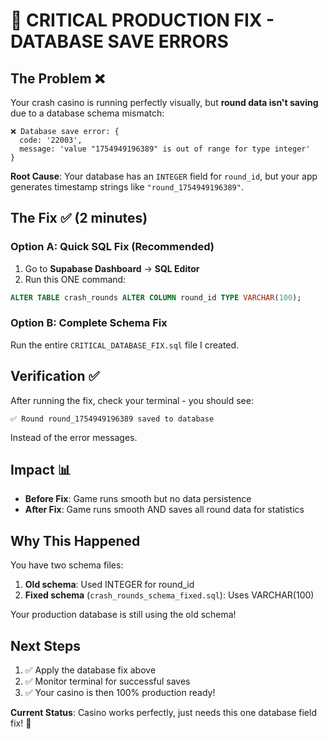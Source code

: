 # 🚨 **CRITICAL PRODUCTION FIX - DATABASE SAVE ERRORS**

## **The Problem** ❌
Your crash casino is running perfectly visually, but **round data isn't saving** due to a database schema mismatch:

```
❌ Database save error: {
  code: '22003',
  message: 'value "1754949196389" is out of range for type integer'
}
```

**Root Cause**: Your database has an `INTEGER` field for `round_id`, but your app generates timestamp strings like `"round_1754949196389"`.

## **The Fix** ✅ (2 minutes)

### **Option A: Quick SQL Fix (Recommended)**
1. Go to **Supabase Dashboard** → **SQL Editor**
2. Run this ONE command:
```sql
ALTER TABLE crash_rounds ALTER COLUMN round_id TYPE VARCHAR(100);
```

### **Option B: Complete Schema Fix** 
Run the entire `CRITICAL_DATABASE_FIX.sql` file I created.

## **Verification** ✅
After running the fix, check your terminal - you should see:
```
✅ Round round_1754949196389 saved to database
```
Instead of the error messages.

## **Impact** 📊
- **Before Fix**: Game runs smooth but no data persistence
- **After Fix**: Game runs smooth AND saves all round data for statistics

## **Why This Happened**
You have two schema files:
1. **Old schema**: Used INTEGER for round_id
2. **Fixed schema** (`crash_rounds_schema_fixed.sql`): Uses VARCHAR(100)

Your production database is still using the old schema!

## **Next Steps**
1. ✅ Apply the database fix above
2. ✅ Monitor terminal for successful saves
3. ✅ Your casino is then 100% production ready!

**Current Status**: Casino works perfectly, just needs this one database field fix! 🎯
